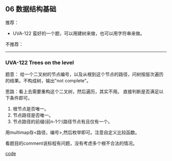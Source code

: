 ## 06 数据结构基础


推荐：

* UVA-122 蛮好的一个题，可以用建树来做，也可以用字符串来做。

不推荐：


---

### UVA-122 Trees on the level

题意： 给一个二叉树的节点编号，以及从根到这个节点的路径，问树按层次遍历的结果。不构成树，输出"not complete"。

思路：看上去需要重构这个二叉树，然后遍历，其实不用。
直接判断是否满足以下条件即可。

1. 根节点是否唯一。
2. 节点路径是否唯一。
3. 节点路径的前缀(前n-1个)路径节点有且仅有一个。

用multimap存<路径，编号>,然后枚举即可。注意自定义比较函数。

看题目的comment说标程有问题，没有考虑多个根不合法的情况。

[code](./uva122.cpp)
